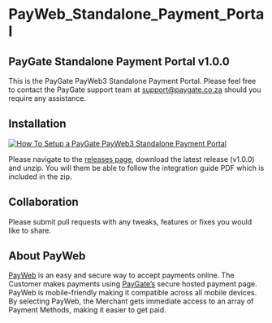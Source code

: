 # PayWeb_Standalone_Payment_Portal
## PayGate Standalone Payment Portal v1.0.0

This is the PayGate PayWeb3 Standalone Payment Portal. Please feel free to contact the PayGate support team at support@paygate.co.za should you require any assistance.

## Installation
[![How To Setup a PayGate PayWeb3 Standalone Payment Portal](https://www.appinlet.com/wp-content/uploads/2019/12/How-To-Setup-a-PayGate-PayWeb3-Standalone-Payment-Portal-scaled.jpg)](https://www.youtube.com/watch?v=cKIhEPX2tA4 "How To Setup a PayGate PayWeb3 Standalone Payment Portal")

Please navigate to the [releases page](https://github.com/PayGate/PayWeb_Standalone_Payment_Portal/releases), download the latest release (v1.0.0) and unzip. You will them be able to follow the integration guide PDF which is included in the zip.

## Collaboration

Please submit pull requests with any tweaks, features or fixes you would like to share.

## About PayWeb

[PayWeb](https://www.paygate.co.za/paygate-products/payweb/) is an easy and secure way to accept payments online. The Customer makes payments using [PayGate’s](https://www.paygate.co.za/) secure hosted payment page. PayWeb is mobile-friendly making it compatible across all mobile devices. By selecting PayWeb, the Merchant gets immediate access to an array of Payment Methods, making it easier to get paid.
